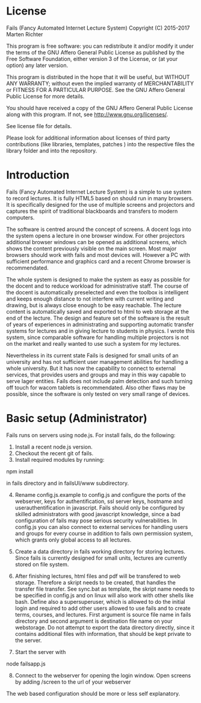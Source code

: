 License
========
Fails (Fancy Automated Internet Lecture System)
Copyright (C) 2015-2017  Marten Richter

This program is free software: you can redistribute it and/or modify
it under the terms of the GNU Affero General Public License as
published by the Free Software Foundation, either version 3 of the
License, or (at your option) any later version.

This program is distributed in the hope that it will be useful,
but WITHOUT ANY WARRANTY; without even the implied warranty of
MERCHANTABILITY or FITNESS FOR A PARTICULAR PURPOSE.  See the
GNU Affero General Public License for more details.

You should have received a copy of the GNU Affero General Public License
along with this program.  If not, see <http://www.gnu.org/licenses/>.

See license file for details.


Please look for additional information about licenses of third party
contributions (like libraries, templates, patches ) into the respective files
the library folder and into the repository.

Introduction
============
Fails (Fancy Automated Internet Lecture System) is a simple to use system to
record lectures. It is fully HTML5 based on should run in many browsers.
It is specifically designed for the use of multiple screens and projectors and
captures the spirit of traditional blackboards and transfers to modern computers.

The software is centred around the concept of screens.
A docent logs into the system opens a lecture in one browser window.
For other projectors additional browser windows can be opened as additional
screens, which shows the content previously visible on the main screen.
Most major browsers should work with fails and most devices will. However
a PC with sufficient performance and graphics card and a recent Chrome browser
is recommendated.

The whole system is designed to make the system as easy as possible for the
docent and to reduce workload for administrative staff.
The course of the docent is automatically preselected and even the
toolbox is intelligent and keeps enough distance to not interfere with current
writing and drawing, but is always close enough to be easy reachable.
The lecture content is automatically saved and exported to html to web storage
at the end of the lecture.
The design and feature set of the software is the result of years of experiences
 in administrating and supporting automatic transfer systems for lectures and
 in giving lecture to students in physics.
I wrote this system, since comparable software for handling multiple projectors
is not on the market and really wanted to use such a system for my lectures.

Nevertheless in its current state Fails is designed for small units of
an university and has not sufficient user management abilities for handling
a whole university. But it has now the capability to connect to external
services, that provides users and groups and may in this way capable to serve
lager entities. Fails does not include palm detection and such turning off touch for
wacom tablets is recommendated.
Also other flaws may be possible, since the software is only tested on very
small range of devices.

Basic setup (Administrator)
===========================

Fails runs on servers using node.js.
For install fails, do the following:

1) Install a recent node.js version.
2) Checkout the recent git of fails.
3) Install required modules by running:

npm install

in fails directory and in failsUI/www subdirectory.

4) Rename config.js.example to config.js and configure the ports of the
webserver, keys for authentification, ssl server keys, hostname
and userauthentification in javascript.
Fails should only be configured by skilled administrators with good javascript
knowledge, since a bad configuration of fails may pose serious security
vulnerabilities. In config.js you can also connect to external services for
handling users and groups for every course in addition to fails own
permission system, which grants only global access to all lectures.

5) Create a data directory in fails working directory for storing lectures.
Since fails is currently designed for small units, lectures are currently stored
on file system.

6) After finishing lectures, html files and pdf will be transfered to web storage.
Therefore a skript needs to be created, that handles the transfer file transfer.
See sync.bat as template, the skript name needs to be specified in config.js and
on linux will also work with other shells like bash.
Define also a supersuperuser, which is allowed to do the initial login
and required to add other users allowed to use fails and to create terms, courses,
and lectures.
First argument is source file name in fails directory and second argument is
destination file name on your webstorage.
Do not attempt to export the data directory directly, since it contains
additional files with information, that should be kept private to the server.

7) Start the server with

node failsapp.js

8) Connect to the webserver for opening the login window.
Open screens by adding /screen to the url of your webserver

The web based configuration should be more or less self explanatory.

